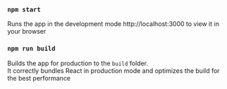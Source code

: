 ### `npm start`

Runs the app in the development mode
http://localhost:3000 to view it in your browser

### `npm run build`

Builds the app for production to the `build` folder.\
It correctly bundles React in production mode and optimizes the build for the best performance
